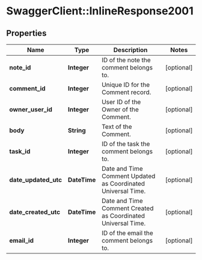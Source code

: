 # SwaggerClient::InlineResponse2001

## Properties
Name | Type | Description | Notes
------------ | ------------- | ------------- | -------------
**note_id** | **Integer** | ID of the note the comment belongs to. | [optional] 
**comment_id** | **Integer** | Unique ID for the Comment record. | [optional] 
**owner_user_id** | **Integer** | User ID of the Owner of the Comment. | [optional] 
**body** | **String** | Text of the Comment. | [optional] 
**task_id** | **Integer** | ID of the task the comment belongs to. | [optional] 
**date_updated_utc** | **DateTime** | Date and Time Comment Updated as Coordinated Universal Time. | [optional] 
**date_created_utc** | **DateTime** | Date and Time Comment Created as Coordinated Universal Time. | [optional] 
**email_id** | **Integer** | ID of the email the comment belongs to. | [optional] 


